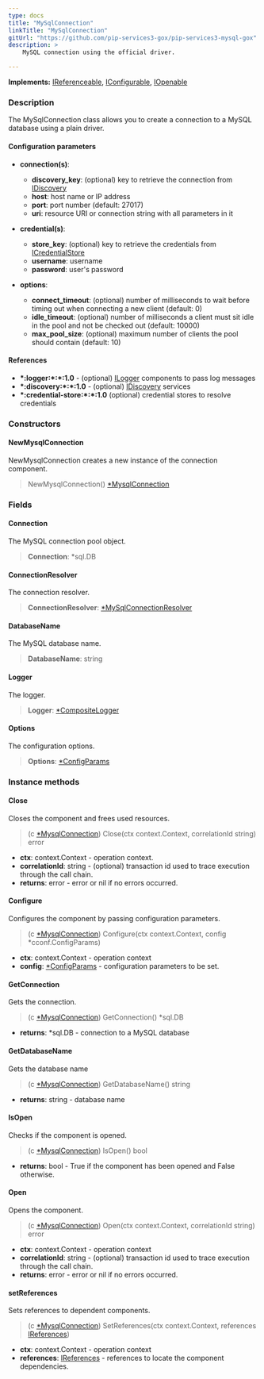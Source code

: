 ```yaml
---
type: docs
title: "MySqlConnection"
linkTitle: "MySqlConnection"
gitUrl: "https://github.com/pip-services3-gox/pip-services3-mysql-gox"
description: >
    MySQL connection using the official driver.

---
```


**Implements:** [IReferenceable](../../../commons/refer/ireferenceable), [IConfigurable](../../../commons/config/iconfigurable),
[IOpenable](../../../commons/run/iopenable)

### Description

The MySqlConnection class allows you to create a connection to a MySQL database using a plain driver.

#### Configuration parameters


- **connection(s)**:    
    - **discovery_key**: (optional) key to retrieve the connection from [IDiscovery](../../../components/connect/idiscovery)
    - **host**: host name or IP address
    - **port**: port number (default: 27017)
    - **uri**: resource URI or connection string with all parameters in it

- **credential(s)**:    
    - **store_key**: (optional) key to retrieve the credentials from [ICredentialStore](../../../components/auth/icredential_store)
    - **username**: username
    - **password**: user's password

- **options**:
    - **connect_timeout**: (optional) number of milliseconds to wait before timing out when connecting a new client (default: 0)
    - **idle_timeout**: (optional) number of milliseconds a client must sit idle in the pool and not be checked out (default: 10000)
    - **max_pool_size**: (optional) maximum number of clients the pool should contain (default: 10)


#### References
- **\*:logger:\*:\*:1.0** - (optional) [ILogger](../../../components/log/ilogger) components to pass log messages
- **\*:discovery:\*:\*:1.0** - (optional) [IDiscovery](../../../components/connect/idiscovery) services
- **\*:credential-store:\*:\*:1.0** (optional) credential stores to resolve credentials

### Constructors

#### NewMysqlConnection
NewMysqlConnection creates a new instance of the connection component.

> NewMysqlConnection() [*MysqlConnection]()


### Fields

<span class="hide-title-link">


#### Connection
The MySQL connection pool object.
> **Connection**: *sql.DB

#### ConnectionResolver
The connection resolver.
> **ConnectionResolver**: [*MySqlConnectionResolver](../mysql_connection_resolver)

#### DatabaseName
The MySQL database name.
> **DatabaseName**: string

#### Logger
The logger.
> **Logger**: [*CompositeLogger](../../../components/log/composite_logger)

#### Options
The configuration options.
> **Options**: [*ConfigParams](../../../commons/config/config_params)


</span>


### Instance methods

#### Close
Closes the component and frees used resources.

> (c [*MysqlConnection]()) Close(ctx context.Context, correlationId string) error

- **ctx**: context.Context - operation context.
- **correlationId**: string - (optional) transaction id used to trace execution through the call chain.
- **returns**: error - error or nil if no errors occurred.


#### Configure
Configures the component by passing configuration parameters.

> (c [*MysqlConnection]()) Configure(ctx context.Context, config *cconf.ConfigParams)

- **ctx**: context.Context - operation context
- **config**: [*ConfigParams](../../../commons/config/config_params) - configuration parameters to be set.


#### GetConnection
Gets the connection.
> (c [*MysqlConnection]()) GetConnection() *sql.DB

- **returns**: *sql.DB - connection to a MySQL database

#### GetDatabaseName
Gets the database name

> (c [*MysqlConnection]()) GetDatabaseName() string

- **returns**: string - database name


#### IsOpen
Checks if the component is opened.

> (c [*MysqlConnection]()) IsOpen() bool

- **returns**: bool - True if the component has been opened and False otherwise.


#### Open
Opens the component.

> (c [*MysqlConnection]()) Open(ctx context.Context, correlationId string) error

- **ctx**: context.Context - operation context
- **correlationId**: string - (optional) transaction id used to trace execution through the call chain.
- **returns**: error - error or nil if no errors occurred.

#### setReferences
Sets references to dependent components.

> (c [*MysqlConnection]()) SetReferences(ctx context.Context, references [IReferences](../../../commons/refer/ireferences))

- **ctx**: context.Context - operation context
- **references**: [IReferences](../../../commons/refer/ireferences) - references to locate the component dependencies.
